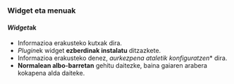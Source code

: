 ### Widget eta menuak
#### *Widget*ak

- Informazioa erakusteko kutxak dira.
- *Plugin*ek widget **ezberdinak instalatu** ditzazkete.
- Informazioa erakusteko denez, *aurkezpena ataletik konfiguratzen** dira.
- **Normalean albo-barretan** gehitu daitezke, baina gaiaren arabera kokapena alda daiteke.
